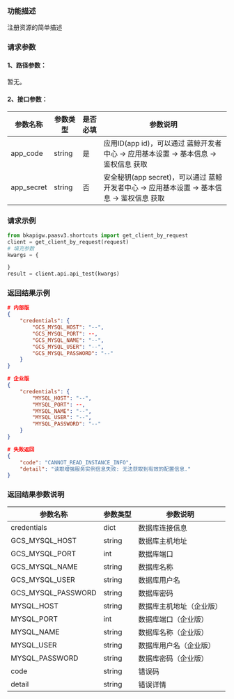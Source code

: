 ### 功能描述
注册资源的简单描述

### 请求参数

#### 1、路径参数：
暂无。

#### 2、接口参数：

| 参数名称    | 参数类型 | 是否必填 | 参数说明                                                         |
| ----------- | -------- | -------- | ---------------------------------------------------------------- |
| app_code    | string   | 是       | 应用ID(app id)，可以通过 蓝鲸开发者中心 -> 应用基本设置 -> 基本信息 -> 鉴权信息 获取 |
| app_secret  | string   | 否       | 安全秘钥(app secret)，可以通过 蓝鲸开发者中心 -> 应用基本设置 -> 基本信息 -> 鉴权信息 获取 |

### 请求示例
```python
from bkapigw.paasv3.shortcuts import get_client_by_request
client = get_client_by_request(request)
# 填充参数
kwargs = {

}
result = client.api.api_test(kwargs)
```

### 返回结果示例
```json
# 内部版
{
    "credentials": {
        "GCS_MYSQL_HOST": "--",
        "GCS_MYSQL_PORT": --,
        "GCS_MYSQL_NAME": "--",
        "GCS_MYSQL_USER": "--",
        "GCS_MYSQL_PASSWORD": "--"
    }
}

# 企业版
{
    "credentials": {
        "MYSQL_HOST": "--",
        "MYSQL_PORT": --,
        "MYSQL_NAME": "--",
        "MYSQL_USER": "--",
        "MYSQL_PASSWORD": "--"
    }
}

# 失败返回
{
    "code": "CANNOT_READ_INSTANCE_INFO",
    "detail": "读取增强服务实例信息失败: 无法获取到有效的配置信息."
}

```

### 返回结果参数说明

| 参数名称          | 参数类型 | 参数说明                   |
| ----------------- | -------- | -------------------------- |
| credentials       | dict     | 数据库连接信息             |
| GCS_MYSQL_HOST    | string   | 数据库主机地址             |
| GCS_MYSQL_PORT    | int      | 数据库端口                 |
| GCS_MYSQL_NAME    | string   | 数据库名称                 |
| GCS_MYSQL_USER    | string   | 数据库用户名               |
| GCS_MYSQL_PASSWORD| string   | 数据库密码                 |
| MYSQL_HOST        | string   | 数据库主机地址（企业版）   |
| MYSQL_PORT        | int      | 数据库端口（企业版）       |
| MYSQL_NAME        | string   | 数据库名称（企业版）       |
| MYSQL_USER        | string   | 数据库用户名（企业版）     |
| MYSQL_PASSWORD    | string   | 数据库密码（企业版）       |
| code              | string   | 错误码                     |
| detail            | string   | 错误详情                   |